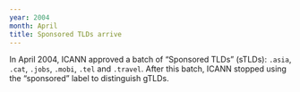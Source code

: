 ```yaml
---
year: 2004
month: April
title: Sponsored TLDs arrive
---
```


In April 2004, ICANN approved a batch of “Sponsored TLDs” (sTLDs): `.asia`, `.cat`, `.jobs`, `.mobi`, `.tel` and `.travel`. After this batch, ICANN stopped using the “sponsored” label to distinguish gTLDs.
